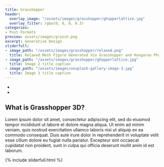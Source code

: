 ```yaml
---
title: Grasshopper
header:
  overlay_image: "/assets/images/grasshopper/ghopperlattice.jpg"
  overlay_filter: rgba(0, 0, 0, 0.3)
categories:
- Post Formats
preview: assets/images/grassh.png
excerpt: Generative Design
sliderfull:
- image_path: "/assets/images/grasshopper/relaxed.png"
  title: Relaxed Mesh Figure Generated Via Grasshopper and Kangaroo Physics
- image_path: "/assets/images/grasshopper/ghopperlattice.jpg"
  title: Image 2 title caption
- image_path: "/assets/images/unsplash-gallery-image-3.jpg"
  title: Image 3 title caption
---
```


<div class="fixed-side-navbar">
      <ul class="sidenav">
          <li><a class="active" href="#explained"></a>
        </li>
          <li><a href="#slider"></a>
        </li>
      </ul>
</div>

<div id = "explained" class="container-fluid coloralternate">
<div class="container row margin-topbottom-null" markdown="block">
<div class="col-md-12" markdown="block">

## What is Grasshopper 3D?

</div>
</div>
</div>

<div id ="slider" class="container-fluid coloralternate">
<div class="container row margin-topbottom-null" markdown="block">
<div class="col-md-12" markdown="block">

Lorem ipsum dolor sit amet, consectetur adipiscing elit, sed do eiusmod tempor incididunt ut labore et dolore magna aliqua. Ut enim ad minim veniam, quis nostrud exercitation ullamco laboris nisi ut aliquip ex ea commodo consequat. Duis aute irure dolor in reprehenderit in voluptate velit esse cillum dolore eu fugiat nulla pariatur. Excepteur sint occaecat cupidatat non proident, sunt in culpa qui officia deserunt mollit anim id est laborum.

</div>
</div>
</div>

<div class="container-fluid" markdown="block">
{% include sliderfull.html %}   
</div>